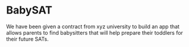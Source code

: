# BabySAT
We have been given a contract from xyz university to build an app that allows parents to find babysitters that will help prepare their toddlers for their future SATs. 

